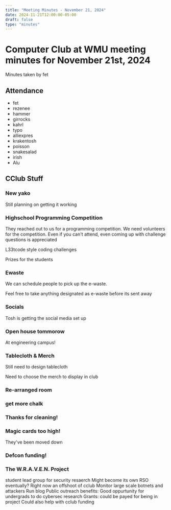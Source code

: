 ```yaml
---
title: "Meeting Minutes - November 21, 2024"
date: 2024-11-21T12:00:00-05:00
draft: false
type: "minutes"
---
```


# Computer Club at WMU meeting minutes for November 21st, 2024
Minutes taken by fet



## Attendance
* fet
* rezenee
* hammer
* girrocks
* kahrl
* typo
* alliexpres
* krakentosh
* poisson
* snakesalad
* irish
* Alu


## CClub Stuff
### New yako
Still planning on getting it working

### Highschool Programming Competition
They reached out to us for a programming competition. We need volunteers for the competition. Even if you can't attend, even coming up with challenge questions is appreciated

L33tcode style coding challenges

Prizes for the students

### Ewaste
We can schedule people to pick up the e-waste.

Feel free to take anything designated as e-waste before its sent away


### Socials
Tosh is getting the social media set up

### Open house tommorow
At engineering campus!

### Tablecloth & Merch
Still need to design tablecloth

Need to choose the merch to display in club

### Re-arranged room

### get more chalk

### Thanks for cleaning!

### Magic cards too high!
They've been moved down

### Defcon funding!

### The W.R.A.V.E.N. Project
student lead group for security resaerch
Might become its own RSO eventually? Right now an offshoot of cclub
Monitor large scale botnets and attackers
Run blog
Public outreach
benefits:
Good oppurtunity for undergrads to do cybersec research
Grants: could be payed for being in project
Could also help with cclub funding
